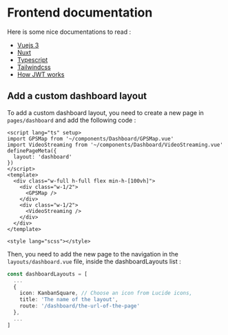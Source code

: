 # Frontend documentation

Here is some nice documentations to read : 
- [Vuejs 3](https://vuejs.org/)
- [Nuxt](https://nuxtjs.org/)
- [Typescript](https://www.typescriptlang.org/)
- [Tailwindcss](https://tailwindcss.com/)
- [How JWT works](https://sureshdsk.dev/how-json-web-token-jwt-authentication-works/)

## Add a custom dashboard layout
To add a custom dashboard layout, you need to create a new page in `pages/dashboard` and add the following code : 
```vue
<script lang="ts" setup>
import GPSMap from '~/components/Dashboard/GPSMap.vue'
import VideoStreaming from '~/components/Dashboard/VideoStreaming.vue'
definePageMeta({
  layout: 'dashboard'
})
</script>
<template>
  <div class="w-full h-full flex min-h-[100vh]">
    <div class="w-1/2">
      <GPSMap />
    </div>
    <div class="w-1/2">
      <VideoStreaming />
    </div>
  </div>
</template>

<style lang="scss"></style>
```
Then, you need to add the new page to the navigation in the `layouts/dashboard.vue` file, inside the dashboardLayouts list :
```ts
const dashboardLayouts = [
  ...
  {
    icon: KanbanSquare, // Choose an icon from Lucide icons,
    title: 'The name of the layout',
    route: '/dashboard/the-url-of-the-page'
  },
  ...
]
```
